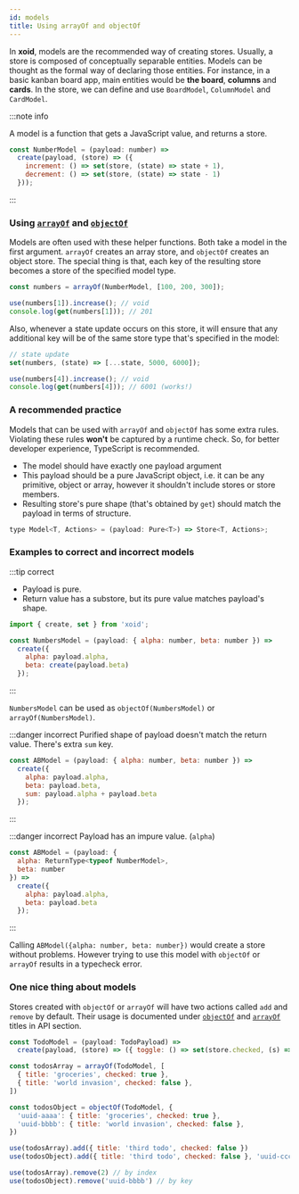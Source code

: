 ```yaml
---
id: models
title: Using arrayOf and objectOf
---
```


In **xoid**, models are the recommended way of creating stores. Usually, a store is composed of conceptually separable entities. Models can be thought as the formal way of declaring those entities. For instance, in a basic kanban board app, main entities would be **the board**, **columns** and **cards**. In the store, we can define and use `BoardModel`, `ColumnModel` and `CardModel`.

:::note info

A model is a function that gets a JavaScript value, and returns a store.

```js
const NumberModel = (payload: number) =>
  create(payload, (store) => ({
    increment: () => set(store, (state) => state + 1),
    decrement: () => set(store, (state) => state - 1)
  }));
```

:::

### Using [`arrayOf`](arrayof) and [`objectOf`](objectof)

Models are often used with these helper functions. Both take a model in the first argument. `arrayOf` creates an array store, and `objectOf` creates an object store. The special thing is that, each key of the resulting store becomes a store of the specified model type.

```js
const numbers = arrayOf(NumberModel, [100, 200, 300]);

use(numbers[1]).increase(); // void
console.log(get(numbers[1])); // 201
```

Also, whenever a state update occurs on this store, it will ensure that any additional key will be of the same store type that's specified in the model:

```js
// state update
set(numbers, (state) => [...state, 5000, 6000]);

use(numbers[4]).increase(); // void
console.log(get(numbers[4])); // 6001 (works!)
```

### A recommended practice

Models that can be used with `arrayOf` and `objectOf` has some extra rules. Violating these rules **won't** be captured by a runtime check. So, for better developer experience, TypeScript is recommended.

- The model should have exactly one payload argument
- This payload should be a pure JavaScript object, i.e. it can be any primitive, object or array, however it shouldn't include stores or store members.
- Resulting store's pure shape (that's obtained by `get`) should match the payload in terms of structure.

```js
type Model<T, Actions> = (payload: Pure<T>) => Store<T, Actions>;
```

### Examples to correct and incorrect models

:::tip correct

- Payload is pure.
- Return value has a substore, but its pure value matches payload's shape.

```js
import { create, set } from 'xoid';

const NumbersModel = (payload: { alpha: number, beta: number }) =>
  create({
    alpha: payload.alpha,
    beta: create(payload.beta)
  });
```

:::

`NumbersModel` can be used as `objectOf(NumbersModel)` or `arrayOf(NumbersModel)`.

:::danger incorrect
Purified shape of payload doesn't match the return value. There's extra `sum` key.

```js
const ABModel = (payload: { alpha: number, beta: number }) =>
  create({
    alpha: payload.alpha,
    beta: payload.beta,
    sum: payload.alpha + payload.beta
  });
```

:::

:::danger incorrect
Payload has an impure value. (`alpha`)

```js
const ABModel = (payload: {
  alpha: ReturnType<typeof NumberModel>,
  beta: number
}) =>
  create({
    alpha: payload.alpha,
    beta: payload.beta
  });
```

:::

Calling `ABModel({alpha: number, beta: number})` would create a store without problems. However trying to use this model with `objectOf` or `arrayOf` results in a typecheck error.

### One nice thing about models

Stores created with `objectOf` or `arrayOf` will have two actions called `add` and `remove` by default. Their usage is documented under [`objectOf`](api/objectOf) and [`arrayOf`](api/arrayOf) titles in API section. 

```js
const TodoModel = (payload: TodoPayload) =>
  create(payload, (store) => ({ toggle: () => set(store.checked, (s) => !s) }))

const todosArray = arrayOf(TodoModel, [
  { title: 'groceries', checked: true },
  { title: 'world invasion', checked: false },
])

const todosObject = objectOf(TodoModel, {
  'uuid-aaaa': { title: 'groceries', checked: true },
  'uuid-bbbb': { title: 'world invasion', checked: false },
})

use(todosArray).add({ title: 'third todo', checked: false })
use(todosObject).add({ title: 'third todo', checked: false }, 'uuid-cccc')

use(todosArray).remove(2) // by index
use(todosObject).remove('uuid-bbbb') // by key
